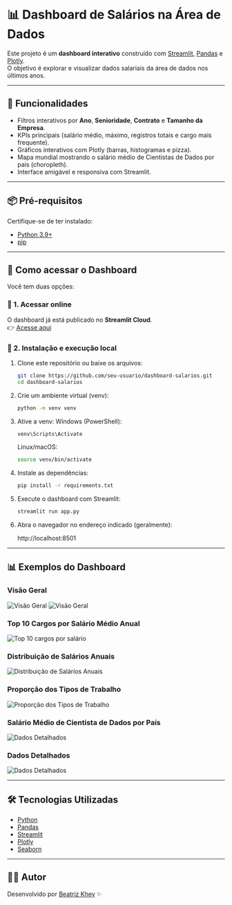 # 📊 Dashboard de Salários na Área de Dados

Este projeto é um **dashboard interativo** construído com [Streamlit](https://streamlit.io/), [Pandas](https://pandas.pydata.org/) e [Plotly](https://plotly.com/python/).  
O objetivo é explorar e visualizar dados salariais da área de dados nos últimos anos.

---

## 🚀 Funcionalidades
- Filtros interativos por **Ano**, **Senioridade**, **Contrato** e **Tamanho da Empresa**.
- KPIs principais (salário médio, máximo, registros totais e cargo mais frequente).
- Gráficos interativos com Plotly (barras, histogramas e pizza).
- Mapa mundial mostrando o salário médio de Cientistas de Dados por país (choropleth).
- Interface amigável e responsiva com Streamlit.

---

## 📦 Pré-requisitos
Certifique-se de ter instalado:
- [Python 3.9+](https://www.python.org/downloads/)  
- [pip](https://pip.pypa.io/en/stable/installation/)  

---

## 🚀 Como acessar o Dashboard

Você tem duas opções:

### 🔹 1. Acessar online

O dashboard já está publicado no **Streamlit Cloud**.  
👉 [Acesse aqui](https://dashboard-salarios-area-ciencia-de-dados.streamlit.app/)

### 🔹 2. Instalação e execução local

1. Clone este repositório ou baixe os arquivos:
   ```bash
   git clone https://github.com/seu-usuario/dashboard-salarios.git
   cd dashboard-salarios
   ```

2. Crie um ambiente virtual (venv):
   ```bash 
   python -m venv venv
   ```

3. Ative a venv:
   Windows (PowerShell):
      ```bash 
      venv\Scripts\Activate   
      ```

   Linux/macOS:
   ```bash 
   source venv/bin/activate
   ```

4. Instale as dependências:
   ```bash 
   pip install -r requirements.txt
   ```

5. Execute o dashboard com Streamlit:
   ```bash 
   streamlit run app.py
   ```

6. Abra o navegador no endereço indicado (geralmente):

   http://localhost:8501   

---

## 📊 Exemplos do Dashboard

### Visão Geral
![Visão Geral](images/visao_geral.png)
![Visão Geral](images/visao_geral_2.png)

### Top 10 Cargos por Salário Médio Anual
![Top 10 cargos por salário](images/top_10_salarios.png)

### Distribuição de Salários Anuais
![Distribuição de Salários Anuais](images/distribuicao_salarios.png)

### Proporção dos Tipos de Trabalho
![Proporção dos Tipos de Trabalho](images/proporcao_tipos_trabalho.png)

### Salário Médio de Cientista de Dados por País
![Dados Detalhados](images/salario_medio_pais.png)

### Dados Detalhados
![Dados Detalhados](images/dados_detalhados.png)

---

## 🛠️ Tecnologias Utilizadas
- [Python](https://www.python.org/)
- [Pandas](https://pandas.pydata.org/)
- [Streamlit](https://streamlit.io/)
- [Plotly](https://plotly.com/python/)
- [Seaborn](https://seaborn.pydata.org/)

---

## 👩‍💻 Autor

Desenvolvido por [Beatriz Khey](https://github.com/beatrizkhey) ✨